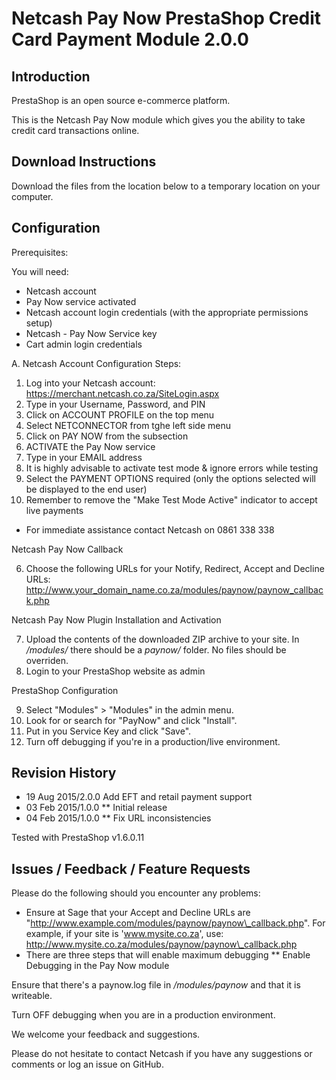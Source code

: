 Netcash Pay Now PrestaShop Credit Card Payment Module 2.0.0
=========================================================

Introduction
------------
PrestaShop is an open source e-commerce platform.

This is the Netcash Pay Now module which gives you the ability to take credit card transactions online.

Download Instructions
-------------------------

Download the files from the location below to a temporary location on your computer.

Configuration
-------------

Prerequisites:

You will need:
* Netcash account
* Pay Now service activated
* Netcash account login credentials (with the appropriate permissions setup)
* Netcash - Pay Now Service key
* Cart admin login credentials

A. Netcash Account Configuration Steps:
1. Log into your Netcash account:
	https://merchant.netcash.co.za/SiteLogin.aspx
2. Type in your Username, Password, and PIN
2. Click on ACCOUNT PROFILE on the top menu
3. Select NETCONNECTOR from tghe left side menu
4. Click on PAY NOW from the subsection
5. ACTIVATE the Pay Now service
6. Type in your EMAIL address
7. It is highly advisable to activate test mode & ignore errors while testing
8. Select the PAYMENT OPTIONS required (only the options selected will be displayed to the end user)
9. Remember to remove the "Make Test Mode Active" indicator to accept live payments

* For immediate assistance contact Netcash on 0861 338 338



Netcash Pay Now Callback

6. Choose the following URLs for your Notify, Redirect, Accept and Decline URLs:
	http://www.your_domain_name.co.za/modules/paynow/paynow_callback.php

Netcash Pay Now Plugin Installation and Activation

7. Upload the contents of the downloaded ZIP archive to your site.
	In _/modules/_ there should be a _paynow/_ folder.
	No files should be overriden.
8. Login to your PrestaShop website as admin

PrestaShop Configuration

9. Select "Modules" > "Modules" in the admin menu.
10. Look for or search for "PayNow" and click "Install".
11. Put in you Service Key and click "Save".
12. Turn off debugging if you're in a production/live environment.


Revision History
----------------

* 19 Aug 2015/2.0.0 Add EFT and retail payment support
* 03 Feb 2015/1.0.0
** Initial release
* 04 Feb 2015/1.0.0
** Fix URL inconsistencies

Tested with PrestaShop v1.6.0.11


Issues / Feedback / Feature Requests
------------------------------------

Please do the following should you encounter any problems:

* Ensure at Sage that your Accept and Decline URLs are "http://www.example.com/modules/paynow/paynow\_callback.php".
For example, if your site is 'www.mysite.co.za', use:
http://www.mysite.co.za/modules/paynow/paynow\_callback.php
* There are three steps that will enable maximum debugging
** Enable Debugging in the Pay Now module

Ensure that there's a paynow.log file in _/modules/paynow_ and that it is writeable.

Turn OFF debugging when you are in a production environment.

We welcome your feedback and suggestions.

Please do not hesitate to contact Netcash if you have any suggestions or comments or log an issue on GitHub.
